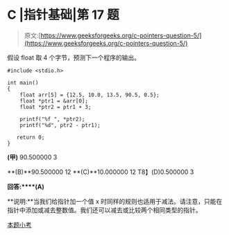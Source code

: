 # C |指针基础|第 17 题

> 原文:[https://www.geeksforgeeks.org/c-pointers-question-5/](https://www.geeksforgeeks.org/c-pointers-question-5/)

假设 float 取 4 个字节，预测下一个程序的输出。

```
#include <stdio.h>

int main()
{
    float arr[5] = {12.5, 10.0, 13.5, 90.5, 0.5};
    float *ptr1 = &arr[0];
    float *ptr2 = ptr1 + 3;

    printf("%f ", *ptr2);
    printf("%d", ptr2 - ptr1);

   return 0;
}
```

**(甲)** 90.500000
3

**(B)**90.500000
12
**(C)**10.000000
12
T8】(D)0.500000
3

**回答:****(A)**

**说明:**当我们给指针加一个值 x 时同样的规则也适用于减法。请注意，只能在指针中添加或减去整数值。我们还可以减去或比较两个相同类型的指针。

[本题小考](https://www.geeksforgeeks.org/c-language-2-gq/pointers-gq/)